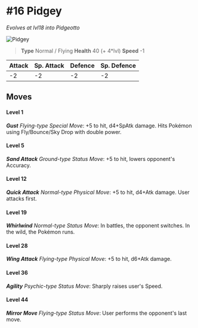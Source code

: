 # #16 Pidgey
*Evolves at lvl18 into Pidgeotto*

![Pidgey](https://img.pokemondb.net/sprites/home/normal/1x/pidgey.png)

> **Type** Normal / Flying
> **Health** 40 (+ 4\*lvl)
> **Speed** -1

| Attack | Sp. Attack | Defence | Sp. Defence |
| ------ | ---------- | ------- | ----------- |
| -2 | -2 | -2 | -2 |

## Moves
#### Level 1

***Gust** Flying-type Special Move*: +5 to hit, d4+SpAtk damage. Hits Pokémon using Fly/Bounce/Sky Drop with double power.
#### Level 5

***Sand Attack** Ground-type Status Move*: +5 to hit, lowers opponent's Accuracy.
#### Level 12

***Quick Attack** Normal-type Physical Move*: +5 to hit, d4+Atk damage. User attacks first.
#### Level 19

***Whirlwind** Normal-type Status Move*: In battles, the opponent switches. In the wild, the Pokémon runs.
#### Level 28

***Wing Attack** Flying-type Physical Move*: +5 to hit, d6+Atk damage. 
#### Level 36

***Agility** Psychic-type Status Move*: Sharply raises user's Speed.
#### Level 44

***Mirror Move** Flying-type Status Move*: User performs the opponent's last move.

